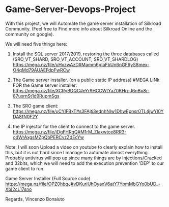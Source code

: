 # Game-Server-Devops-Project

With this project, we will Automate the game server installation of Silkroad Community. (Feel free to Find more info about Silkroad Online and the community on google).

We will need five things here:
1. Install the SQL server 2017/2019, restoring the three databases called (SRO_VT_SHARD, SRO_VT_ACCOUNT, SRO_VT_SHARDLOG)
https://mega.nz/file/uHxzwAzD#Mamm6pIaFbUn6nGF9yS8mex-O4qMd79AUAEFdpFwRCw
 
2. The Game server installer. (on a public static IP address)
#MEGA LINk FOR the Game server installer:
https://mega.nz/file/XCRyBDQC#eYr9HCCWtYaZ0KHq-J6nBp8r-87uxrnSt1d9RupmSgs

3. The SRO game client:
https://mega.nz/file/uCYlFBxT#s3FAjti3ednhNIw1DhwEpnsr0TL4jwYl0YDA8fN0F2Y

4. the IP injector for the client to connect to the game server.
https://mega.nz/file/iDgFHRgQ#M1rM_Zlaxwtce8RR3-odWrAxgsMZpQbPERCvzZdEcYw

Note: I will soon Upload a video on youtube to clearly explain how to install this, but it is not hard since I manage to automate almost everything.
Probably antivirus will pop up since many things are by Injections/Cracked and 32bits, which we will need to add the execution prevention 'DEP' to our game client to run.

Game Server Installer (Full Source code)
https://mega.nz/file/OPZ0hbqJ#vDKuriUhOyaxV6atY7YpmMbGYo0bUD_-XbI2cL17sno

Regards,
Vincenzo Bonaiuto

